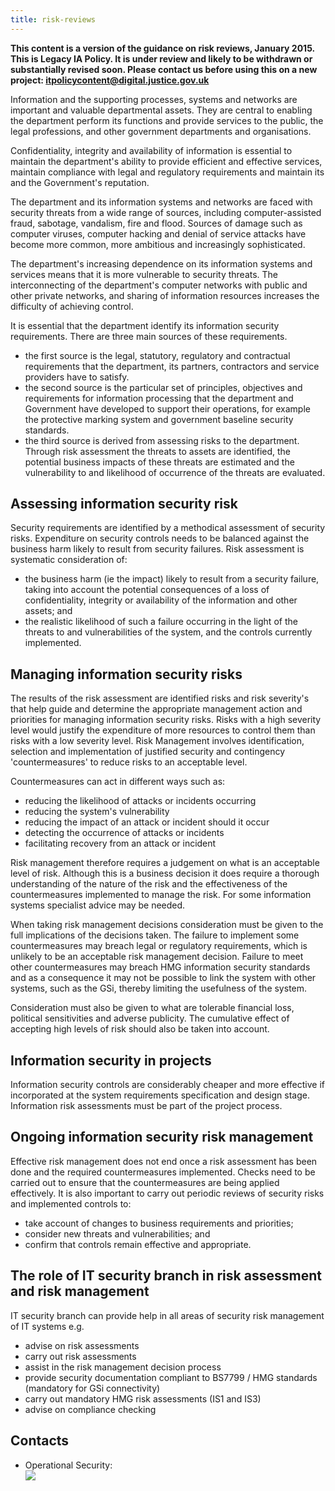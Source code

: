 ```yaml
---
title: risk-reviews
---
```


<b>This content is a version of the guidance on risk reviews, January 2015.<br/>
This is Legacy IA Policy. It is under review and likely to be withdrawn or substantially revised soon. Please contact us before using this on a new project: <a href="mailto:itpolicycontent@digital.justice.gov.uk?subject=risk-reviews">itpolicycontent@digital.justice.gov.uk</a></b>

Information and the supporting processes, systems and networks are important and valuable departmental assets. They are central to enabling the department perform its functions and provide services to the public, the legal professions, and other government departments and organisations.

Confidentiality, integrity and availability of information is essential to maintain the department's ability to provide efficient and effective services, maintain compliance with legal and regulatory requirements and maintain its and the Government's reputation.

The department and its information systems and networks are faced with security threats from a wide range of sources, including computer-assisted fraud, sabotage, vandalism, fire and flood. Sources of damage such as computer viruses, computer hacking and denial of service attacks have become more common, more ambitious and increasingly sophisticated.

The department's increasing dependence on its information systems and services means that it is more vulnerable to security threats. The interconnecting of the department's computer networks with public and other private networks, and sharing of information resources increases the difficulty of achieving control.

It is essential that the department identify its information security requirements. There are three main sources of these requirements.

*   the first source is the legal, statutory, regulatory and contractual requirements that the department, its partners, contractors and service providers have to satisfy.
*   the second source is the particular set of principles, objectives and requirements for information processing that the department and Government have developed to support their operations, for example the protective marking system and government baseline security standards.
*   the third source is derived from assessing risks to the department. Through risk assessment the threats to assets are identified, the potential business impacts of these threats are estimated and the vulnerability to and likelihood of occurrence of the threats are evaluated.

## Assessing information security risk

Security requirements are identified by a methodical assessment of security risks. Expenditure on security controls needs to be balanced against the business harm likely to result from security failures. Risk assessment is systematic consideration of:

* the business harm (ie the impact) likely to result from a security failure, taking into account the potential consequences of a loss of confidentiality, integrity or availability of the information and other assets; and
* the realistic likelihood of such a failure occurring in the light of the threats to and vulnerabilities of the system, and the controls currently implemented.

## Managing information security risks

The results of the risk assessment are identified risks and risk severity's that help guide and determine the appropriate management action and priorities for managing information security risks. Risks with a high severity level would justify the expenditure of more resources to control them than risks with a low severity level. Risk Management involves identification, selection and implementation of justified security and contingency 'countermeasures' to reduce risks to an acceptable level.

Countermeasures can act in different ways such as:

* reducing the likelihood of attacks or incidents occurring
* reducing the system's vulnerability
* reducing the impact of an attack or incident should it occur
* detecting the occurrence of attacks or incidents
* facilitating recovery from an attack or incident

Risk management therefore requires a judgement on what is an acceptable level of risk. Although this is a business decision it does require a thorough understanding of the nature of the risk and the effectiveness of the countermeasures implemented to manage the risk. For some information systems specialist advice may be needed.

When taking risk management decisions consideration must be given to the full implications of the decisions taken. The failure to implement some countermeasures may breach legal or regulatory requirements, which is unlikely to be an acceptable risk management decision. Failure to meet other countermeasures may breach HMG information security standards and as a consequence it may not be possible to link the system with other systems, such as the GSi, thereby limiting the usefulness of the system.

Consideration must also be given to what are tolerable financial loss, political sensitivities and adverse publicity. The cumulative effect of accepting high levels of risk should also be taken into account.

## Information security in projects

Information security controls are considerably cheaper and more effective if incorporated at the system requirements specification and design stage. Information risk assessments must be part of the project process.

## Ongoing information security risk management

Effective risk management does not end once a risk assessment has been done and the required countermeasures implemented. Checks need to be carried out to ensure that the countermeasures are being applied effectively. It is also important to carry out periodic reviews of security risks and implemented controls to:

* take account of changes to business requirements and priorities;
* consider new threats and vulnerabilities; and
* confirm that controls remain effective and appropriate.

## The role of IT security branch in risk assessment and risk management

IT security branch can provide help in all areas of security risk management of IT systems e.g.

* advise on risk assessments
* carry out risk assessments
* assist in the risk management decision process
* provide security documentation compliant to BS7799 / HMG standards (mandatory for GSi connectivity)
* carry out mandatory HMG risk assessments (IS1 and IS3)
* advise on compliance checking

## Contacts

- Operational Security:<br/>![](https://intranet.justice.gov.uk/app/uploads/2017/12/c44e91c8a5d308c4953ef918b987f543.gif)